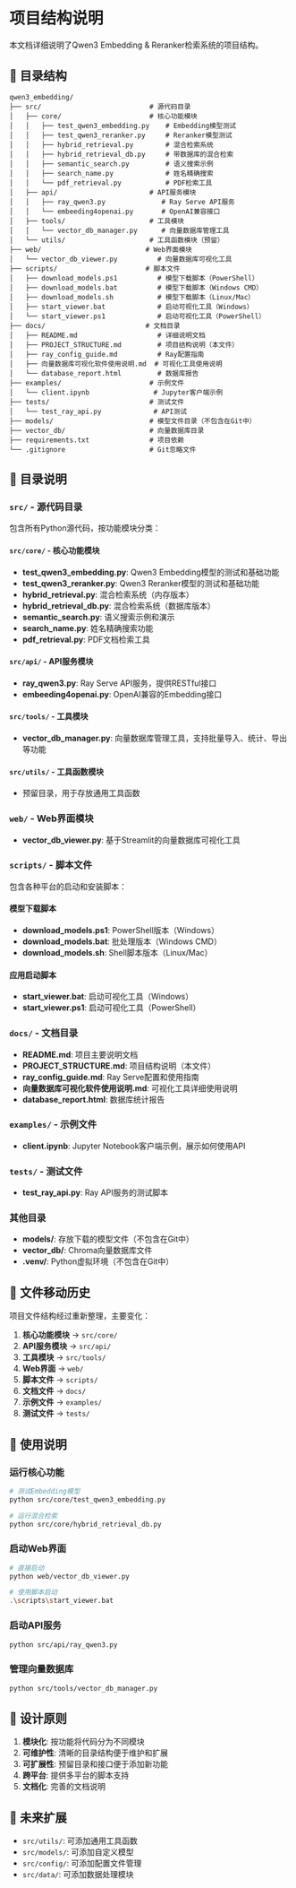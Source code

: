 # 项目结构说明

本文档详细说明了Qwen3 Embedding & Reranker检索系统的项目结构。

## 📁 目录结构

```
qwen3_embedding/
├── src/                           # 源代码目录
│   ├── core/                      # 核心功能模块
│   │   ├── test_qwen3_embedding.py    # Embedding模型测试
│   │   ├── test_qwen3_reranker.py     # Reranker模型测试
│   │   ├── hybrid_retrieval.py        # 混合检索系统
│   │   ├── hybrid_retrieval_db.py     # 带数据库的混合检索
│   │   ├── semantic_search.py         # 语义搜索示例
│   │   ├── search_name.py             # 姓名精确搜索
│   │   └── pdf_retrieval.py           # PDF检索工具
│   ├── api/                       # API服务模块
│   │   ├── ray_qwen3.py              # Ray Serve API服务
│   │   └── embeeding4openai.py       # OpenAI兼容接口
│   ├── tools/                     # 工具模块
│   │   └── vector_db_manager.py      # 向量数据库管理工具
│   └── utils/                     # 工具函数模块（预留）
├── web/                          # Web界面模块
│   └── vector_db_viewer.py          # 向量数据库可视化工具
├── scripts/                      # 脚本文件
│   ├── download_models.ps1          # 模型下载脚本（PowerShell）
│   ├── download_models.bat          # 模型下载脚本（Windows CMD）
│   ├── download_models.sh           # 模型下载脚本（Linux/Mac）
│   ├── start_viewer.bat             # 启动可视化工具（Windows）
│   └── start_viewer.ps1             # 启动可视化工具（PowerShell）
├── docs/                         # 文档目录
│   ├── README.md                    # 详细说明文档
│   ├── PROJECT_STRUCTURE.md         # 项目结构说明（本文件）
│   ├── ray_config_guide.md          # Ray配置指南
│   ├── 向量数据库可视化软件使用说明.md  # 可视化工具使用说明
│   └── database_report.html         # 数据库报告
├── examples/                      # 示例文件
│   └── client.ipynb                # Jupyter客户端示例
├── tests/                         # 测试文件
│   └── test_ray_api.py             # API测试
├── models/                        # 模型文件目录（不包含在Git中）
├── vector_db/                     # 向量数据库目录
├── requirements.txt               # 项目依赖
└── .gitignore                     # Git忽略文件
```

## 📂 目录说明

### `src/` - 源代码目录
包含所有Python源代码，按功能模块分类：

#### `src/core/` - 核心功能模块
- **test_qwen3_embedding.py**: Qwen3 Embedding模型的测试和基础功能
- **test_qwen3_reranker.py**: Qwen3 Reranker模型的测试和基础功能
- **hybrid_retrieval.py**: 混合检索系统（内存版本）
- **hybrid_retrieval_db.py**: 混合检索系统（数据库版本）
- **semantic_search.py**: 语义搜索示例和演示
- **search_name.py**: 姓名精确搜索功能
- **pdf_retrieval.py**: PDF文档检索工具

#### `src/api/` - API服务模块
- **ray_qwen3.py**: Ray Serve API服务，提供RESTful接口
- **embeeding4openai.py**: OpenAI兼容的Embedding接口

#### `src/tools/` - 工具模块
- **vector_db_manager.py**: 向量数据库管理工具，支持批量导入、统计、导出等功能

#### `src/utils/` - 工具函数模块
- 预留目录，用于存放通用工具函数

### `web/` - Web界面模块
- **vector_db_viewer.py**: 基于Streamlit的向量数据库可视化工具

### `scripts/` - 脚本文件
包含各种平台的启动和安装脚本：

#### 模型下载脚本
- **download_models.ps1**: PowerShell版本（Windows）
- **download_models.bat**: 批处理版本（Windows CMD）
- **download_models.sh**: Shell脚本版本（Linux/Mac）

#### 应用启动脚本
- **start_viewer.bat**: 启动可视化工具（Windows）
- **start_viewer.ps1**: 启动可视化工具（PowerShell）

### `docs/` - 文档目录
- **README.md**: 项目主要说明文档
- **PROJECT_STRUCTURE.md**: 项目结构说明（本文件）
- **ray_config_guide.md**: Ray Serve配置和使用指南
- **向量数据库可视化软件使用说明.md**: 可视化工具详细使用说明
- **database_report.html**: 数据库统计报告

### `examples/` - 示例文件
- **client.ipynb**: Jupyter Notebook客户端示例，展示如何使用API

### `tests/` - 测试文件
- **test_ray_api.py**: Ray API服务的测试脚本

### 其他目录
- **models/**: 存放下载的模型文件（不包含在Git中）
- **vector_db/**: Chroma向量数据库文件
- **.venv/**: Python虚拟环境（不包含在Git中）

## 🔄 文件移动历史

项目文件结构经过重新整理，主要变化：

1. **核心功能模块** → `src/core/`
2. **API服务模块** → `src/api/`
3. **工具模块** → `src/tools/`
4. **Web界面** → `web/`
5. **脚本文件** → `scripts/`
6. **文档文件** → `docs/`
7. **示例文件** → `examples/`
8. **测试文件** → `tests/`

## 📝 使用说明

### 运行核心功能
```bash
# 测试Embedding模型
python src/core/test_qwen3_embedding.py

# 运行混合检索
python src/core/hybrid_retrieval_db.py
```

### 启动Web界面
```bash
# 直接启动
python web/vector_db_viewer.py

# 使用脚本启动
.\scripts\start_viewer.bat
```

### 启动API服务
```bash
python src/api/ray_qwen3.py
```

### 管理向量数据库
```bash
python src/tools/vector_db_manager.py
```

## 🎯 设计原则

1. **模块化**: 按功能将代码分为不同模块
2. **可维护性**: 清晰的目录结构便于维护和扩展
3. **可扩展性**: 预留目录和接口便于添加新功能
4. **跨平台**: 提供多平台的脚本支持
5. **文档化**: 完善的文档说明

## 🔮 未来扩展

- `src/utils/`: 可添加通用工具函数
- `src/models/`: 可添加自定义模型
- `src/config/`: 可添加配置文件管理
- `src/data/`: 可添加数据处理模块 